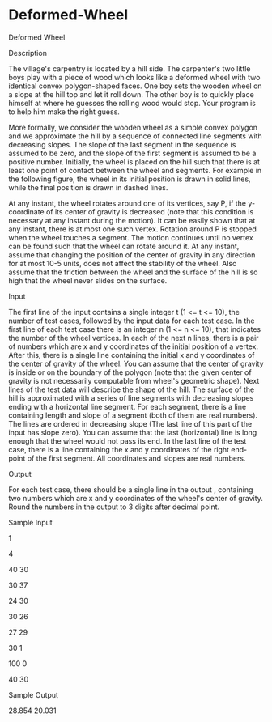 # Deformed-Wheel

Deformed Wheel

Description

The village's carpentry is located by a hill side. The carpenter's two little boys play with a piece of wood which looks like a deformed wheel with two identical convex polygon-shaped faces. One boy sets the wooden wheel on a slope at the hill top and let it roll down. The other boy is to quickly place himself at where he guesses the rolling wood would stop. Your program is to help him make the right guess.

More formally, we consider the wooden wheel as a simple convex polygon and we approximate the hill by a sequence of connected line segments with decreasing slopes. The slope of the last segment in the sequence is assumed to be zero, and the slope of the first segment is assumed to be a positive number. Initially, the wheel is placed on the hill such that there is at least one point of contact between the wheel and segments. For example in the following figure, the wheel in its initial position is drawn in solid lines, while the final position is drawn in dashed lines.

At any instant, the wheel rotates around one of its vertices, say P, if the y-coordinate of its center of gravity is decreased (note that this condition is necessary at any instant during the motion). It can be easily shown that at any instant, there is at most one such vertex. Rotation around P is stopped when the wheel touches a segment. The motion continues until no vertex can be found such that the wheel can rotate around it. At any instant, assume that changing the position of the center of gravity in any direction for at most 10-5 units, does not affect the stability of the wheel. Also assume that the friction between the wheel and the surface of the hill is so high that the wheel never slides on the surface.

Input

The first line of the input contains a single integer t (1 <= t <= 10), the number of test cases, followed by the input data for each test case. In the first line of each test case there is an integer n (1 <= n <= 10), that indicates the number of the wheel vertices. In each of the next n lines, there is a pair of numbers which are x and y coordinates of the initial position of a vertex. After this, there is a single line containing the initial x and y coordinates of the center of gravity of the wheel. You can assume that the center of gravity is inside or on the boundary of the polygon (note that the given center of gravity is not necessarily computable from wheel's geometric shape). Next lines of the test data will describe the shape of the hill. The surface of the hill is approximated with a series of line segments with decreasing slopes ending with a horizontal line segment. For each segment, there is a line containing length and slope of a segment (both of them are real numbers). The lines are ordered in decreasing slope (The last line of this part of the input has slope zero). You can assume that the last (horizontal) line is long enough that the wheel would not pass its end. In the last line of the test case, there is a line containing the x and y coordinates of the right end-point of the first segment. All coordinates and slopes are real numbers.

Output

For each test case, there should be a single line in the output , containing two numbers which are x and y coordinates of the wheel's center of gravity. Round the numbers in the output to 3 digits after decimal point.

Sample Input

1

4

40 30

30 37

24 30

30 26

27 29

30 1

100 0

40 30

Sample Output

28.854 20.031
